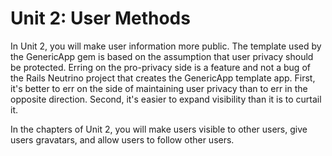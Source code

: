 # Unit 2: User Methods

In Unit 2, you will make user information more public.  The template used by the GenericApp gem is based on the assumption that user privacy should be protected.  Erring on the pro-privacy side is a feature and not a bug of the Rails Neutrino project that creates the GenericApp template app.  First, it's better to err on the side of maintaining user privacy than to err in the opposite direction.  Second, it's easier to expand visibility than it is to curtail it.

In the chapters of Unit 2, you will make users visible to other users, give users gravatars, and allow users to follow other users.
